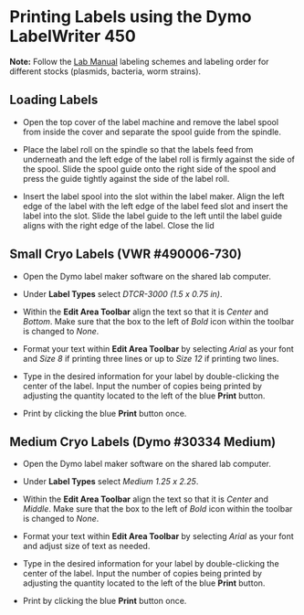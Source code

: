 # Printing Labels using the Dymo LabelWriter 450

**Note:** Follow the [Lab Manual](../../../labmanual.md) labeling schemes and labeling order for different stocks (plasmids, bacteria, worm strains).

## Loading Labels

- Open the top cover of the label machine and remove the label spool from inside the cover and separate the spool guide from the spindle.

- Place the label roll on the spindle so that the labels feed from underneath and the left edge of the label roll is firmly against the side of the spool. Slide the spool guide onto the right side of the spool and press the guide tightly against the side of the label roll.

- Insert the label spool into the slot within the label maker. Align the left edge of the label with the left edge of the label feed slot and insert the label into the slot. Slide the label guide to the left until the label guide aligns with the right edge of the label. Close the lid

## Small Cryo Labels (VWR #490006-730)
- Open the Dymo label maker software on the shared lab computer.

- Under **Label Types** select *DTCR-3000 (1.5 x 0.75 in)*.

- Within the **Edit Area Toolbar** align the text so that it is *Center* and *Bottom*. Make sure that the box to the left of *Bold* icon within the toolbar is changed to *None*.  

- Format your text within **Edit Area Toolbar** by selecting *Arial* as your font and *Size 8* if printing three lines or up to *Size 12* if printing two lines.  

- Type in the desired information for your label by double-clicking the center of the label. Input the number of copies being printed by adjusting the quantity located to the left of the blue **Print** button.

- Print by clicking the blue **Print** button once.

## Medium Cryo Labels (Dymo #30334 Medium)
- Open the Dymo label maker software on the shared lab computer.

- Under **Label Types** select *Medium 1.25 x 2.25*.

- Within the **Edit Area Toolbar** align the text so that it is *Center* and *Middle*. Make sure that the box to the left of *Bold* icon within the toolbar is changed to *None*.  

- Format your text within **Edit Area Toolbar** by selecting *Arial* as your font and adjust size of text as needed.  

- Type in the desired information for your label by double-clicking the center of the label. Input the number of copies being printed by adjusting the quantity located to the left of the blue **Print** button.

- Print by clicking the blue **Print** button once.

